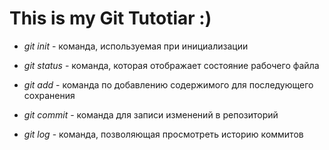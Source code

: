 # This is my Git Tutotiar :)

* *git init* - команда, используемая при инициализации

* *git status* - команда, которая отображает состояние рабочего файла

* *git add* - команда по добавлению содержимого для последующего сохранения

* *git commit* - команда для записи изменений в репозиторий

* *git log* - команда, позволяющая просмотреть историю коммитов
